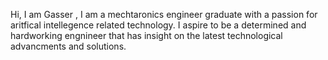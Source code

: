 Hi, I am Gasser ,
I am a mechtaronics engineer graduate with a passion for aritfical intellegence related technology.
I aspire to be a determined and hardworking engnineer that has insight on the latest technological advancments and solutions.
